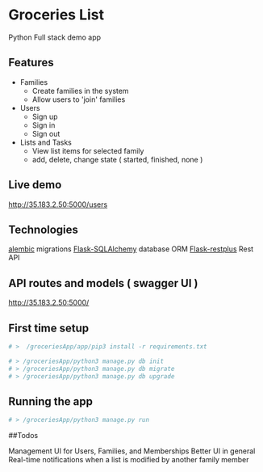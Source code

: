 
# Groceries List

Python Full stack demo app

## Features

 - Families
   - Create families in the system
   - Allow users to 'join' families  
 - Users
   - Sign up
   - Sign in
   - Sign out
 - Lists and Tasks
   - View list items for selected family
   - add, delete, change state ( started, finished, none )



## Live demo

http://35.183.2.50:5000/users


## Technologies

[alembic](https://alembic.zzzcomputing.com/en/latest/) migrations
[Flask-SQLAlchemy](http://flask-sqlalchemy.pocoo.org/2.3/) database ORM
[Flask-restplus](https://flask-restplus.readthedocs.io/en/stable/) Rest API

## API routes and models ( swagger UI )

http://35.183.2.50:5000/

## First time setup
```bash
# >  /groceriesApp/app/pip3 install -r requirements.txt

# > /groceriesApp/python3 manage.py db init
# > /groceriesApp/python3 manage.py db migrate
# > /groceriesApp/python3 manage.py db upgrade
```

## Running the app
```bash
# > /groceriesApp/python3 manage.py run
```

##Todos

Management UI for Users, Families, and Memberships
Better UI in general
Real-time notifications when a list is modified by another family member


